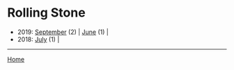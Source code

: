 # Rolling Stone

  * 2019: 
      [September](./rolling-stone-2019-09.md) (2) | 
      [June](./rolling-stone-2019-06.md) (1) | 
  * 2018: 
      [July](./rolling-stone-2018-07.md) (1) | 

----

[Home](../)
